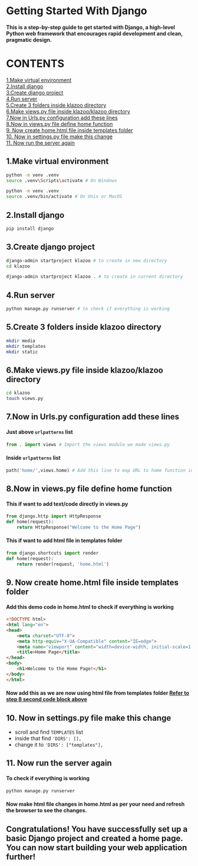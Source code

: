 # Getting Started With Django
**This is a step-by-step guide to get started with Django, a high-level Python web framework that encourages rapid development and clean, pragmatic design.**

# CONTENTS
[1.Make virtual environment](#1make-virtual-environment)  
[2.Install django](#2install-django)  
[3.Create django project](#3create-django-project)  
[4.Run server](#4run-server)  
[5.Create 3 folders inside klazoo directory](#5create-3-folders-inside-klazoo-directory)  
[6.Make views.py file inside klazoo/klazoo directory](#6make-viewspy-file-inside-klazooklazoo-directory)  
[7.Now in Urls.py configuration add these lines](#7now-in-urlspy-configuration-add-these-lines)  
[8.Now in views.py file define home function](#8now-in-viewspy-file-define-home-function)\
[9. Now create home.html file inside templates folder](#9-now-create-homehtml-file-inside-templates-folder)  
[10. Now in settings.py file make this change](#10-now-in-settingspy-file-make-this-change)  
[11. Now run the server again](#11-now-run-the-server-again)



## 1.Make virtual environment
```bash
python -m venv .venv
source .venv\Scripts\activate # On Windows
```
```bash
python -m venv .venv
source .venv/bin/activate # On Unix or MacOS
```



## 2.Install django
```bash
pip install django
```



## 3.Create django project
```bash
django-admin startproject klazoo # to create in new directory
cd klazoo
```
```bash
django-admin startproject klazoo . # to create in current directory
```



## 4.Run server
```bash
python manage.py runserver # to check if everything is working
```



## 5.Create 3 folders inside klazoo directory
```bash
mkdir media
mkdir templates
mkdir static
```



## 6.Make views.py file inside klazoo/klazoo directory
```bash
cd klazoo
touch views.py
```



## 7.Now in Urls.py configuration add these lines
#### Just above `urlpatterns` list
```python
from . import views # Import the views module we made views.py
```
#### Inside `urlpatterns` list
```python
path('home/',views.home) # Add this line to map URL to home function in views.py
```



## 8.Now in views.py file define home function
#### This if want to add text/code directly in views.py
```python
from django.http import HttpResponse                      
def home(request):                                        
    return HttpResponse("Welcome to the Home Page") 
```
#### This if want to add html file in templates folder
```python
from django.shortcuts import render                      
def home(request):
    return render(request, 'home.html')
```



## 9. Now create home.html file inside templates folder
#### Add this demo code in home.html to check if everything is working
```html
<!DOCTYPE html>
<html lang="en"> 
<head>
    <meta charset="UTF-8">
    <meta http-equiv="X-UA-Compatible" content="IE=edge">
    <meta name="viewport" content="width=device-width, initial-scale=1.0">
    <title>Home Page</title>
</head>
<body>
    <h1>Welcome to the Home Page!</h1>
</body>
</html>
```
#### Now add this as we are now using html file from templates folder [Refer to step 8 second code block above](#this-if-want-to-add-html-file-in-templates-folder)


## 10. Now in settings.py file make this change
- scroll and find `TEMPLATES` list
- inside that find `'DIRS': [],`
- change it to `'DIRS': ["templates"],`



## 11. Now run the server again
#### To check if everything is working
```bash
python manage.py runserver
```
#### Now make html file changes in home.html as per your need and refresh the browser to see the changes.

## Congratulations! You have successfully set up a basic Django project and created a home page. You can now start building your web application further!
